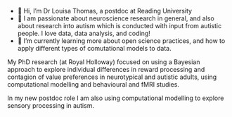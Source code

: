 - 👋 Hi, I’m Dr Louisa Thomas, a postdoc at Reading University
- 👀 I am passionate about neuroscience research in general, and also about research into autism which is conducted with input from autistic people. I love data, data analysis, and coding!
- 🌱 I’m currently learning more about open science practices, and how to apply different types of comutational models to data.

My PhD research (at Royal Holloway) focused on using a Bayesian approach to explore individual differences in reward processing and contagion of value preferences in neurotypical and autistic adults, using computational modelling and behavioural and fMRI studies.

In my new postdoc role I am also using computational modelling to explore sensory processing in autism.
